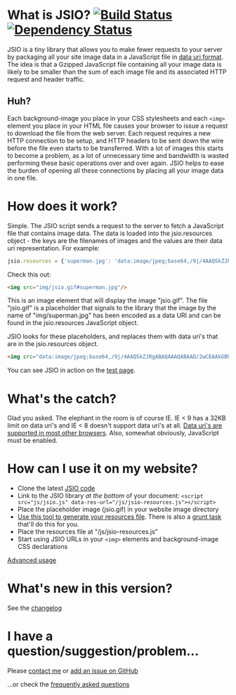 What is JSIO? [![Build Status](https://travis-ci.org/alanshaw/JavaScript-Image-Optimiser.png)](https://travis-ci.org/alanshaw/JavaScript-Image-Optimiser) [![Dependency Status](https://david-dm.org/alanshaw/david/status.png)](https://david-dm.org/alanshaw/david)
=============

JSIO is a tiny library that allows you to make fewer requests to your server by packaging all your site image data in a JavaScript file in [data uri format](http://en.wikipedia.org/wiki/Data_URI_scheme). The idea is that a Gzipped JavaScript file containing all your image data is likely to be smaller than the sum of each image file and its associated HTTP request and header traffic.

Huh?
----

Each background-image you place in your CSS stylesheets and each `<img>` element you place in your HTML file causes your browser to issue a request to download the file from the web server. Each request requires a new HTTP connection to be setup, and HTTP headers to be sent down the wire before the file even starts to be transferred. With a lot of images this starts to become a problem, as a lot of unnecessary time and bandwidth is wasted performing these basic operations over and over again. JSIO helps to ease the burden of opening all these connections by placing all your image data in one file.


How does it work?
=================

Simple. The JSIO script sends a request to the server to fetch a JavaScript file that contains image data. The data is loaded into the jsio.resources object - the keys are the filenames of images and the values are their data uri representation. For example:

```javascript
jsio.resources = {'superman.jpg': 'data:image/jpeg;base64,/9j/4AAQSkZJRgABAQAAAQABAAD/2wCEAAkGBhISEBU...'};
```

Check this out:

```html
<img src="img/jsio.gif#superman.jpg"/>
```

This is an image element that will display the image &quot;jsio.gif&quot;. The file &quot;jsio.gif&quot; is a placeholder that signals to the library that the image by the name of &quot;img/superman.jpg&quot; has been encoded as a data URI and can be found in the jsio.resources JavaScript object.

JSIO looks for these placeholders, and replaces them with data uri's that are in the jsio.resources object.

```html
<img src="data:image/jpeg;base64,/9j/4AAQSkZJRgABAQAAAQABAAD/2wCEAAkGBhISEBU..."/>
```

You can see JSIO in action on the [test page](http://alanshaw.github.com/JavaScript-Image-Optimiser/test.html).

What's the catch?
=================

Glad you asked. The elephant in the room is of course IE. IE < 9 has a 32KB limit on data uri's and IE < 8 doesn't support data uri's at all. [Data uri's are supported in most other browsers](http://en.wikipedia.org/wiki/Data_URI_scheme#Web_browser_support). Also, somewhat obviously, JavaScript must be enabled.

How can I use it on my website?
===============================

- Clone the latest [JSIO code](https://github.com/alanshaw/JavaScript-Image-Optimiser/)
- Link to the JSIO library _at the bottom_ of your document: `<script src="js/jsio.js" data-res-url="/js/jsio-resources.js"></script>`
- Place the placeholder image (jsio.gif) in your website image directory
- [Use this tool to generate your resources file](http://alanshaw.github.com/JavaScript-Image-Optimiser/to-data-url.html). There is also a [grunt task](https://npmjs.org/package/grunt-jsio) that'll do this for you.
- Place the resources file at "/js/jsio-resources.js"
- Start using JSIO URLs in your `<img>` elements and background-image CSS declarations

[Advanced usage](https://github.com/alanshaw/JavaScript-Image-Optimiser/blob/master/doc/advanced-usage.md)

What's new in this version?
===========================

See the [changelog](https://github.com/alanshaw/JavaScript-Image-Optimiser/blob/master/CHANGELOG)

I have a question/suggestion/problem...
=======================================

Please [contact me](http://freestyle-developments.co.uk/contact) or [add an issue on GitHub](https://github.com/alanshaw/JavaScript-Image-Optimiser/issues)

...or check the [frequently asked questions](https://github.com/alanshaw/JavaScript-Image-Optimiser/blob/master/doc/faq.md)